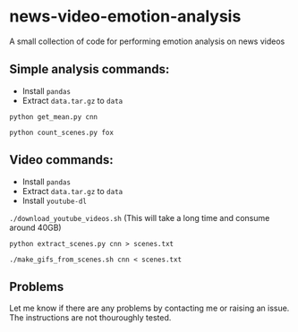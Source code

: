 # news-video-emotion-analysis
A small collection of code for performing emotion analysis on news videos

## Simple analysis commands:

* Install `pandas`
* Extract `data.tar.gz` to `data`

`python get_mean.py cnn`

`python count_scenes.py fox`

## Video commands:

* Install `pandas`
* Extract `data.tar.gz` to `data`
* Install `youtube-dl`

`./download_youtube_videos.sh` (This will take a long time and consume around 40GB)

`python extract_scenes.py cnn > scenes.txt`

`./make_gifs_from_scenes.sh cnn < scenes.txt`

## Problems

Let me know if there are any problems by contacting me or raising an issue.  The instructions are not thouroughly tested.
